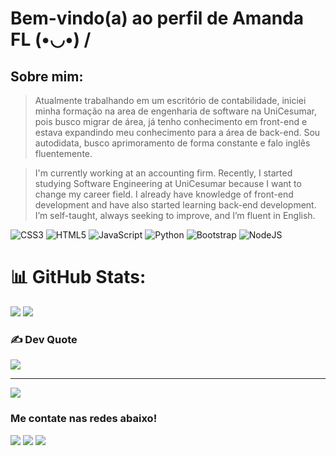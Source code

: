 # Bem-vindo(a) ao perfil de Amanda FL  (•◡•) /
## Sobre mim:
>Atualmente trabalhando em um escritório de contabilidade, iniciei minha formação na area de engenharia de software na UniCesumar, pois busco migrar de área, já tenho conhecimento em front-end e estava expandindo meu conhecimento para a área de back-end.
Sou autodidata, busco aprimoramento de forma constante e falo inglês fluentemente.

>I'm currently working at an accounting firm. Recently, I started studying Software Engineering at UniCesumar because I want to change my career field. I already have knowledge of front-end development and have also started learning back-end development.
I’m self-taught, always seeking to improve, and I’m fluent in English.

![CSS3](https://img.shields.io/badge/css3-%231572B6.svg?style=for-the-badge&logo=css3&logoColor=white) ![HTML5](https://img.shields.io/badge/html5-%23E34F26.svg?style=for-the-badge&logo=html5&logoColor=white) ![JavaScript](https://img.shields.io/badge/javascript-%23323330.svg?style=for-the-badge&logo=javascript&logoColor=%23F7DF1E) ![Python](https://img.shields.io/badge/python-3670A0?style=for-the-badge&logo=python&logoColor=ffdd54) ![Bootstrap](https://img.shields.io/badge/bootstrap-%238511FA.svg?style=for-the-badge&logo=bootstrap&logoColor=white) ![NodeJS](https://img.shields.io/badge/node.js-6DA55F?style=for-the-badge&logo=node.js&logoColor=white)
# 📊 GitHub Stats:
![](https://github-readme-stats.vercel.app/api?username=Amanda-FL-CAOS&theme=transparent&hide_border=true&include_all_commits=false&count_private=false)
![](https://github-readme-stats.vercel.app/api/top-langs/?username=Amanda-FL-CAOS&theme=transparent&hide_border=true&include_all_commits=false&count_private=false&layout=compact)

### ✍️ Dev Quote
![](https://quotes-github-readme.vercel.app/api?type=horizontal&theme=dark)

---
[![](https://visitcount.itsvg.in/api?id=Amanda-FL-CAOS&icon=10&color=1)](https://visitcount.itsvg.in)
 
### Me contate nas redes abaixo!
 
<div> 
  <a href="https://www.instagram.com/amanda_affs?utm_source=ig_web_button_share_sheet&igsh=ZDNlZDc0MzIxNw==" target="_blank"><img src="https://img.shields.io/badge/-Instagram-%23E4405F?style=for-the-badge&logo=instagram&logoColor=white" target="_blank"></a>
  <a href = "mailto:amandafernandesleite19@gmail.com"><img src="https://img.shields.io/badge/-Gmail-%23333?style=for-the-badge&logo=gmail&logoColor=white" target="_blank"></a>
  <a href="https://www.linkedin.com/in/amanda-fernandes-53882321a/"><img src="https://img.shields.io/badge/-LinkedIn-%230077B5?style=for-the-badge&logo=linkedin&logoColor=white" target="_blank"></a>
  <a href="https://www.dio.me/users/amandafernandesleite19"><img scr="https://img.shields.io/badge/-Meu%20Perfil%20na%20DIO-000?style=for-the-badge" target="_blank"></a>
</div>
